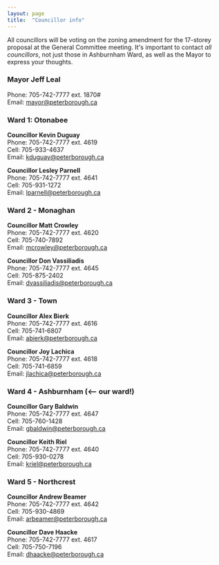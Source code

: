 ```yaml
---
layout: page
title:  "Councillor info"
---
```


All councillors will be voting on the zoning amendment for the 17-storey proposal at the General Committee meeting. It's important to contact _all councillors_, not just those in Ashburnham Ward, as well as the Mayor to express your thoughts. 

### Mayor Jeff Leal
Phone: 705-742-7777 ext. 1870#<br>
Email: [mayor@peterborough.ca](mailto:mayor@peterborough.ca)

### Ward 1: Otonabee 

**Councillor Kevin Duguay**<br>
Phone: 705-742-7777 ext. 4619<br>
Cell: 705-933-4637<br>
Email: [kduguay@peterborough.ca](mailto:kduguay@peterborough.ca)

**Councillor Lesley Parnell**<br>
Phone: 705-742-7777 ext. 4641<br>
Cell: 705-931-1272 <br>
Email: [lparnell@peterborough.ca](mailto:lparnell@peterborough.ca)

### Ward 2 - Monaghan

**Councillor Matt Crowley**<br>
Phone: 705-742-7777 ext. 4620<br>
Cell: 705-740-7892<br>
Email: [mcrowley@peterborough.ca](mailto:mcrowley@peterborough.ca)

**Councillor Don Vassiliadis**<br>
Phone: 705-742-7777 ext. 4645 <br>
Cell: 705-875-2402 <br>
Email: [dvassiliadis@peterborough.ca](dvassiliadis@peterborough.ca)

### Ward 3 - Town 

**Councillor Alex Bierk**<br>
Phone: 705-742-7777 ext. 4616<br>
Cell: 705-741-6807<br>
Email: [abierk@peterborough.ca](mailto:abierk@peterborough.ca)

**Councillor Joy Lachica**<br>
Phone: 705-742-7777 ext. 4618<br>
Cell: 705-741-6859<br>
Email: [jlachica@peterborough.ca](mailto:jlachica@peterborough.ca)

### Ward 4 - Ashburnham (<-- our ward!)

**Councillor Gary Baldwin**<br>
Phone: 705-742-7777 ext. 4647 <br>
Cell: 705-760-1428 <br>
Email: [gbaldwin@peterborough.ca](mailto:gbaldwin@peterborough.ca)

**Councillor Keith Riel**<br>
Phone: 705-742-7777 ext. 4640 <br>
Cell: 705-930-0278 <br>
Email: [kriel@peterborough.ca](kriel@peterborough.ca)

### Ward 5 - Northcrest

**Councillor Andrew Beamer**<br>
Phone: 705-742-7777 ext. 4642 <br>
Cell: 705-930-4869<br>
Email: [arbeamer@peterborough.ca](arbeamer@peterborough.ca)

**Councillor Dave Haacke**<br>
Phone: 705-742-7777 ext. 4617<br>
Cell: 705-750-7196<br>
Email: [dhaacke@peterborough.ca](mailto:dhaacke@peterborough.ca)
